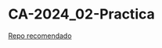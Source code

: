 # CA-2024_02-Practica

[Repo recomendado](https://github.com/aleiva17/Algorithmic-Complexity-2023-02/tree/master)

